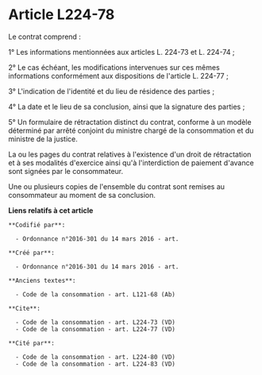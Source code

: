 # Article L224-78

Le contrat comprend : 

1° Les informations mentionnées aux articles L. 224-73 et L. 224-74 ; 

2° Le cas échéant, les modifications intervenues sur ces mêmes informations conformément aux dispositions de l'article L.
224-77 ; 

3° L'indication de l'identité et du lieu de résidence des parties ; 

4° La date et le lieu de sa conclusion, ainsi que la signature des parties ; 

5° Un formulaire de rétractation distinct du contrat, conforme à un modèle déterminé par arrêté conjoint du ministre chargé
de la consommation et du ministre de la justice. 

La ou les pages du contrat relatives à l'existence d'un droit de rétractation et à ses modalités d'exercice ainsi qu'à
l'interdiction de paiement d'avance sont signées par le consommateur. 

Une ou plusieurs copies de l'ensemble du contrat sont remises au consommateur au moment de sa conclusion.

**Liens relatifs à cet article**

	**Codifié par**:

	  - Ordonnance n°2016-301 du 14 mars 2016 - art.

	**Créé par**:

	  - Ordonnance n°2016-301 du 14 mars 2016 - art.

	**Anciens textes**:

	  - Code de la consommation - art. L121-68 (Ab)

	**Cite**:

	  - Code de la consommation - art. L224-73 (VD)
	  - Code de la consommation - art. L224-77 (VD)

	**Cité par**:

	  - Code de la consommation - art. L224-80 (VD)
	  - Code de la consommation - art. L224-83 (VD)

